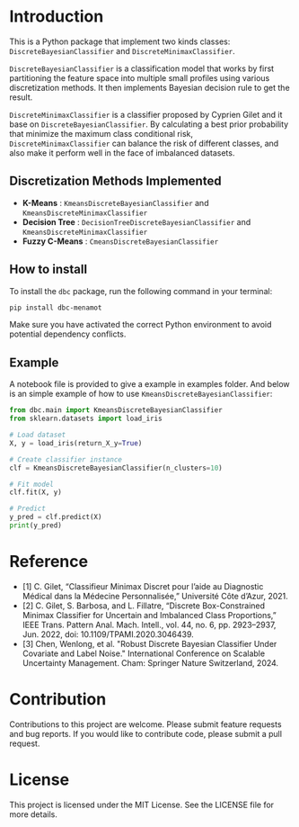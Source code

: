 # Introduction
This is a Python package that implement two kinds classes: `DiscreteBayesianClassifier` and 
`DiscreteMinimaxClassifier`.

`DiscreteBayesianClassifier` is a classification model that works by first partitioning the feature space into multiple
small profiles using various discretization methods. It then implements Bayesian decision rule to get the result.

`DiscreteMinimaxClassifier` is a classifier proposed by Cyprien Gilet and it base on `DiscreteBayesianClassifier`. By 
calculating a best prior probability that minimize the maximum class conditional risk, `DiscreteMinimaxClassifier` can
balance the risk of different classes, and also make it perform well in the face of imbalanced datasets. 

## Discretization Methods Implemented
- **K-Means** : `KmeansDiscreteBayesianClassifier` and `KmeansDiscreteMinimaxClassifier`
- **Decision Tree** : `DecisionTreeDiscreteBayesianClassifier` and `KmeansDiscreteMinimaxClassifier`
- **Fuzzy C-Means** : `CmeansDiscreteBayesianClassifier`

## How to install

To install the `dbc` package, run the following command in your terminal:

```sh
pip install dbc-menamot
```

Make sure you have activated the correct Python environment to avoid potential dependency conflicts.

## Example

A notebook file is provided to give a example in examples folder. And below is an simple example of how to use 
`KmeansDiscreteBayesianClassifier`:

```python
from dbc.main import KmeansDiscreteBayesianClassifier
from sklearn.datasets import load_iris

# Load dataset
X, y = load_iris(return_X_y=True)

# Create classifier instance
clf = KmeansDiscreteBayesianClassifier(n_clusters=10)

# Fit model
clf.fit(X, y)

# Predict
y_pred = clf.predict(X)
print(y_pred)
```

# Reference

- [1] C. Gilet, “Classifieur Minimax Discret pour l’aide au Diagnostic Médical dans la Médecine Personnalisée,”
  Université Côte d’Azur, 2021.
- [2] C. Gilet, S. Barbosa, and L. Fillatre, “Discrete Box-Constrained Minimax Classifier for Uncertain and Imbalanced
  Class Proportions,” IEEE Trans. Pattern Anal. Mach. Intell., vol. 44, no. 6, pp. 2923–2937, Jun. 2022, doi:
  10.1109/TPAMI.2020.3046439.
- [3] Chen, Wenlong, et al. "Robust Discrete Bayesian Classifier Under Covariate and Label Noise." International
  Conference on Scalable Uncertainty Management. Cham: Springer Nature Switzerland, 2024.

# Contribution

Contributions to this project are welcome. Please submit feature requests and bug reports. If you would like to
contribute code, please submit a pull request.

# License

This project is licensed under the MIT License. See the LICENSE file for more details.
